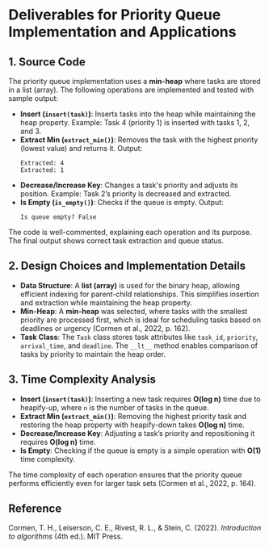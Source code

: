 
# Deliverables for Priority Queue Implementation and Applications

## 1. Source Code

The priority queue implementation uses a **min-heap** where tasks are stored in a list (array). The following operations are implemented and tested with sample output:

- **Insert (`insert(task)`)**: Inserts tasks into the heap while maintaining the heap property. Example: Task 4 (priority 1) is inserted with tasks 1, 2, and 3.
- **Extract Min (`extract_min()`)**: Removes the task with the highest priority (lowest value) and returns it. Output: 
  ```
  Extracted: 4
  Extracted: 1
  ```
- **Decrease/Increase Key**: Changes a task's priority and adjusts its position. Example: Task 2’s priority is decreased and extracted.
- **Is Empty (`is_empty()`)**: Checks if the queue is empty. Output:
  ```
  Is queue empty? False
  ```

The code is well-commented, explaining each operation and its purpose. The final output shows correct task extraction and queue status.

## 2. Design Choices and Implementation Details

- **Data Structure**: A **list (array)** is used for the binary heap, allowing efficient indexing for parent-child relationships. This simplifies insertion and extraction while maintaining the heap property.
- **Min-Heap**: A **min-heap** was selected, where tasks with the smallest priority are processed first, which is ideal for scheduling tasks based on deadlines or urgency (Cormen et al., 2022, p. 162).
- **Task Class**: The `Task` class stores task attributes like `task_id`, `priority`, `arrival_time`, and `deadline`. The `__lt__` method enables comparison of tasks by priority to maintain the heap order.

## 3. Time Complexity Analysis

- **Insert (`insert(task)`)**: Inserting a new task requires **O(log n)** time due to heapify-up, where `n` is the number of tasks in the queue.
- **Extract Min (`extract_min()`)**: Removing the highest priority task and restoring the heap property with heapify-down takes **O(log n)** time.
- **Decrease/Increase Key**: Adjusting a task’s priority and repositioning it requires **O(log n)** time.
- **Is Empty**: Checking if the queue is empty is a simple operation with **O(1)** time complexity.

The time complexity of each operation ensures that the priority queue performs efficiently even for larger task sets (Cormen et al., 2022, p. 164).

## Reference

Cormen, T. H., Leiserson, C. E., Rivest, R. L., & Stein, C. (2022). *Introduction to algorithms* (4th ed.). MIT Press.
